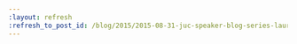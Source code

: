 ```yaml
---
:layout: refresh
:refresh_to_post_id: /blog/2015/2015-08-31-juc-speaker-blog-series-laurette-cisneros-juc-u-s-west
---
```

